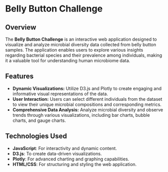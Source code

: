 # Belly Button Challenge

## Overview
The **Belly Button Challenge** is an interactive web application designed to visualize and analyze microbial diversity data collected from belly button samples. The application enables users to explore various insights regarding bacterial species and their prevalence among individuals, making it a valuable tool for understanding human microbiome data.

## Features
- **Dynamic Visualizations:** Utilize D3.js and Plotly to create engaging and informative visual representations of the data.
- **User Interaction:** Users can select different individuals from the dataset to view their unique microbial compositions and corresponding metrics.
- **Comprehensive Data Analysis:** Analyze microbial diversity and observe trends through various visualizations, including bar charts, bubble charts, and gauge charts.

## Technologies Used
- **JavaScript**: For interactivity and dynamic content.
- **D3.js**: To create data-driven visualizations.
- **Plotly**: For advanced charting and graphing capabilities.
- **HTML/CSS**: For structuring and styling the web application.


